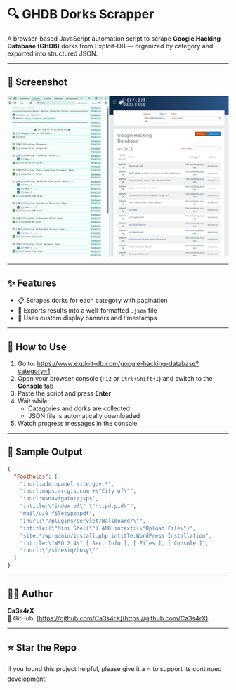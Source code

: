 # 🔍 GHDB Dorks Scrapper

A browser-based JavaScript automation script to scrape **Google Hacking Database (GHDB)** dorks from Exploit-DB — organized by category and exported into structured JSON.  

---

## 📸 Screenshot

![Demo Screenshot](./ghdb-dorks-scrapper.png)

---

## ✨ Features

- 📋 Scrapes dorks for each category with pagination
- 📁 Exports results into a well-formatted `.json` file
- 🔧 Uses custom display banners and timestamps

---

## 🧪 How to Use

1. Go to: https://www.exploit-db.com/google-hacking-database?category=1
2. Open your browser console (`F12` or `Ctrl+Shift+I`) and switch to the **Console** tab
3. Paste the script and press **Enter**
4. Wait while:
   - Categories and dorks are collected
   - JSON file is automatically downloaded
5. Watch progress messages in the console

---

## 📁 Sample Output

```json
{
  "Footholds": [
    "inurl:adminpanel site:gov.*",
    "inurl:maps.arcgis.com +\"City of\"",
    "inurl:wsnavigator/jsps",
    "intitle:\"index of\" \"httpd.pid\"",
    "mail/u/0 filetype:pdf",
    "inurl:\"/plugins/servlet/Wallboard/\"",
    "intitle:(\"Mini Shell\") AND intext:(\"Upload File\")",
    "site:*/wp-admin/install.php intitle:WordPress Installation",
    "intitle:\"WSO 2.4\" [ Sec. Info ], [ Files ], [ Console ]",
    "inurl:\"/sidekiq/busy\""
  ]
}
```
---

## 👨‍💻 Author

**Ca3s4rX**  
🔗 GitHub: [https://github.com/Ca3s4rX](https://github.com/Ca3s4rX)

---

## ⭐️ Star the Repo

If you found this project helpful, please give it a ⭐️ to support its continued development!
